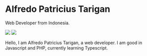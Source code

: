 # Alfredo Patricius Tarigan

Web Developer from Indonesia.

![](https://github-readme-stats.vercel.app/api?username=alfredoptarigan&hide_border=true&bg_color=0000&text_color=2d3047&title_color=2d3047)
![](https://github-readme-stats.vercel.app/api/top-langs/?username=alfredoptarigan&layout=compact&hide_border=true&bg_color=0000&text_color=2d3047&title_color=2d3047)

Hello, I am Alfredo Patricius Tarigan, a web developer. I am good in Javascript and PHP, currently learning Typescript.
